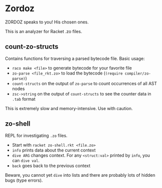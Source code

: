 Zordoz
======

ZORDOZ speaks to you! His chosen ones.


This is an analyzer for Racket .zo files.

count-zo-structs
----------------

Contains functions for traversing a parsed bytecode file.
Basic usage:
- `raco make <file>` to generate bytecode for your favorite file
- `zo-parse <file_rkt.zo>` to load the bytecode (`(require compiler/zo-parse)`)
- `count-structs` on the output of `zo-parse` to count occurrences of all AST nodes
- `zsc->string` on the output of `count-structs` to see the counter data in `.tab` format

This is extremely slow and memory-intensive.
Use with caution.

zo-shell
--------

REPL for investigating `.zo` files.
- Start with `racket zo-shell.rkt <file.zo>`
- `info` prints data about the current context
- `dive ARG` changes context. For any `<struct:val>` printed by `info`, you can `dive val`.
- `back` goes back to the previous context

Beware, you cannot yet `dive` into lists and there are probably lots of hidden bugs (type errors).
